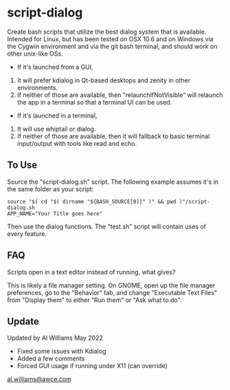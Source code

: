 script-dialog
=============

Create bash scripts that utilize the best dialog system that is available. Intended for Linux, but has been tested on OSX 10.6 and on Windows via the Cygwin environment and via the git bash terminal, and should work on other unix-like OSs.

* If it's launched from a GUI,
 1. It will prefer kdialog in Qt-based desktops and zenity in other environments.
 2. If neither of those are available, then "relaunchIfNotVisible" will relaunch the app in a terminal so that a terminal UI can be used.
* If it's launched in a terminal,
 1. It will use whiptail or dialog.
 2. If neither of those are available, then it will fallback to basic terminal input/output with tools like read and echo.

To Use
-------
Source the "script-dialog.sh" script. The following example assumes it's in the same folder as your script:

    source "$( cd "$( dirname "${BASH_SOURCE[0]}" )" && pwd )"/script-dialog.sh
    APP_NAME="Your Title goes here"

Then use the dialog functions. The "test.sh" script will contain uses of every feature.

FAQ
----
Scripts open in a text editor instead of running, what gives?

This is likely a file manager setting. On GNOME, open up the file manager preferences, go to the "Behavior" tab, and change "Executable Text Files" from "Display them" to either "Run them" or "Ask what to do".


Update
------
Updated by Al Williams May 2022

- Fixed some issues with Kdialog
- Added a few comments
- Forced GUI usage if running under X11 (can override)

al.williams@awce.com
